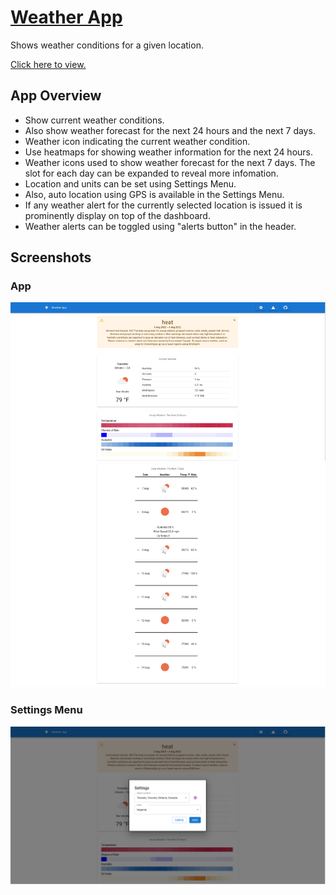 # [Weather App](https://weather-app-react.pages.dev/)

Shows weather conditions for a given location.

[Click here to view.](https://weather-app-react.pages.dev/)

## App Overview

* Show current weather conditions.
* Also show weather forecast for the next 24 hours and the next 7 days.
* Weather icon indicating the current weather condition.
* Use heatmaps for showing weather information for the next 24 hours.
* Weather icons used to show weather forecast for the next 7 days. The slot for each day can be expanded to reveal more infomation.
* Location and units can be set using Settings Menu.
* Also, auto location using GPS is available in the Settings Menu.
* If any weather alert for the currently selected location is issued it is prominently display on top of the dashboard.
* Weather alerts can be toggled using "alerts button" in the header.

## Screenshots

### App
![App Screenshot](<screenshots/Weather App.png> "Weather App showing an alert.")

### Settings Menu
![App Screenshot - Settings Menu](<screenshots/Weather App - Settings Menu.png> "Weather App showing the settings menu.")

